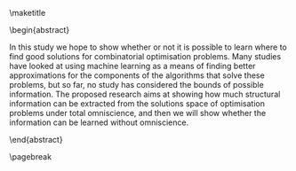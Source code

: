 <!--

Problem
What's been done surrounding the problem
What we plan to do (just the outline of each phase)
What we hope to happen

-->

\maketitle


\begin{abstract}

In this study we hope to show whether or not it is possible to learn where to find good solutions for combinatorial optimisation problems.
Many studies have looked at using machine learning as a means of finding better approximations for the components of the algorithms that solve these problems, but so far, no study has considered the bounds of possible information.
The proposed research aims at showing how much structural information can be extracted from the solutions space of optimisation problems under total omniscience, and then we will show whether the information can be learned without omniscience.

\end{abstract}

\pagebreak
